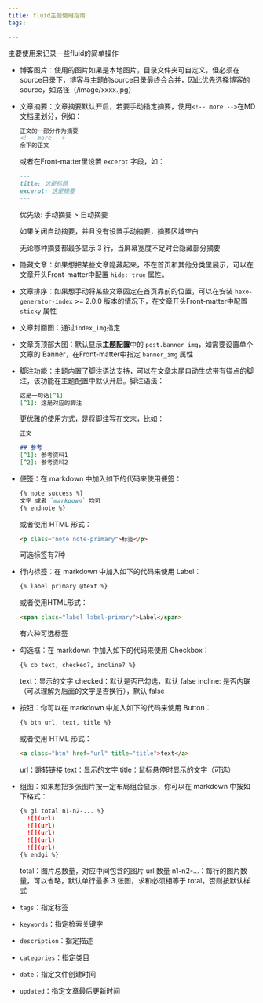 ```yaml
---
title: fluid主题使用指南
tags:

---
```


主要使用来记录一些fluid的简单操作

- 博客图片：使用的图片如果是本地图片，目录文件夹可自定义，但必须在source目录下，博客与主题的source目录最终会合并，因此优先选择博客的source，如路径（/image/xxxx.jpg）

- 文章摘要：文章摘要默认开启，若要手动指定摘要，使用`<!-- more -->`在MD文档里划分，例如：
  
  ```md
  正文的一部分作为摘要
  <!-- more -->
  余下的正文
  ```
  
  或者在Front-matter里设置 `excerpt` 字段，如：
  
  ```md
  ---
  title: 这是标题
  excerpt: 这是摘要
  ---
  ```
  
  优先级: 手动摘要 > 自动摘要
  
  如果关闭自动摘要，并且没有设置手动摘要，摘要区域空白
  
  无论哪种摘要都最多显示 3 行，当屏幕宽度不足时会隐藏部分摘要

- 隐藏文章：如果想把某些文章隐藏起来，不在首页和其他分类里展示，可以在文章开头Front-matter中配置 `hide: true` 属性。

- 文章排序：如果想手动将某些文章固定在首页靠前的位置，可以在安装 `hexo-generator-index` >= 2.0.0 版本的情况下，在文章开头Front-matter中配置 `sticky` 属性

- 文章封面图：通过`index_img`指定

- 文章页顶部大图：默认显示**主题配置**中的 `post.banner_img`，如需要设置单个文章的 Banner，在Front-matter中指定 `banner_img` 属性

- 脚注功能：主题内置了脚注语法支持，可以在文章末尾自动生成带有锚点的脚注，该功能在主题配置中默认开启。脚注语法：
  
  ```md
  这是一句话[^1]
  [^1]: 这是对应的脚注
  ```
  
  更优雅的使用方式，是将脚注写在文末，比如：
  
  ```md
  正文
  
  ## 参考
  [^1]: 参考资料1
  [^2]: 参考资料2
  ```

- 便签：在 markdown 中加入如下的代码来使用便签：
  
  ```md
  {% note success %}
  文字 或者 `markdown` 均可
  {% endnote %}
  ```
  
  或者使用 HTML 形式：
  
  ```html
  <p class="note note-primary">标签</p>
  ```
  
  可选标签有7种

- 行内标签：在 markdown 中加入如下的代码来使用 Label：
  
  ```md
  {% label primary @text %}
  ```
  
  或者使用HTML形式：
  
  ```html
  <span class="label label-primary">Label</span>
  ```
  
  有六种可选标签

- 勾选框：在 markdown 中加入如下的代码来使用 Checkbox：
  
  ```md
  {% cb text, checked?, incline? %}
  ```
  
  text：显示的文字
  checked：默认是否已勾选，默认 false 
  incline: 是否内联（可以理解为后面的文字是否换行），默认 false

- 按钮：你可以在 markdown 中加入如下的代码来使用 Button：
  
  ```md
  {% btn url, text, title %}
  ```
  
  或者使用 HTML 形式：
  
  ```html
  <a class="btn" href="url" title="title">text</a>
  ```
  
  url：跳转链接 
  text：显示的文字 
  title：鼠标悬停时显示的文字（可选）

- 组图：如果想把多张图片按一定布局组合显示，你可以在 markdown 中按如下格式：
  
  ```md
  {% gi total n1-n2-... %}
    ![](url)
    ![](url)
    ![](url)
    ![](url)
    ![](url)
  {% endgi %}
  ```
  
  total：图片总数量，对应中间包含的图片 url 数量 
  n1-n2-...：每行的图片数量，可以省略，默认单行最多 3 张图，求和必须相等于 total，否则按默认样式

- `tags`：指定标签
- `keywords`：指定检索关键字
- `description`：指定描述
- `categories`：指定类目
- `date`：指定文件创建时间
- `updated`：指定文章最后更新时间
